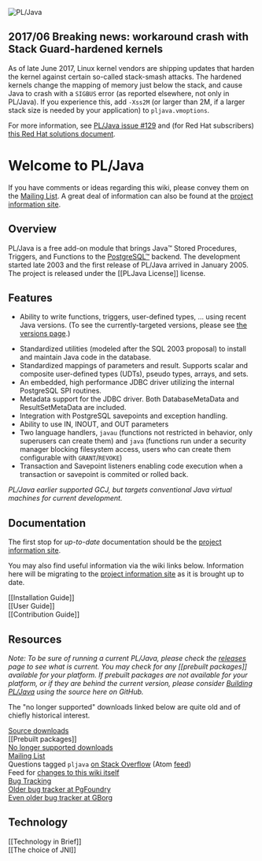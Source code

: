 ![PL/Java](https://raw.github.com/tada/pljava/gh-pages/images/pljava_logo.jpg)

## 2017/06 Breaking news: workaround crash with Stack Guard-hardened kernels

As of late June 2017, Linux kernel vendors are shipping updates that harden
the kernel against certain so-called stack-smash attacks. The hardened
kernels change the mapping of memory just below the stack, and cause Java
to crash with a `SIGBUS` error (as reported elsewhere, not only in PL/Java).
If you experience this, add `-Xss2M` (or larger than 2M, if a larger stack
size is needed by your application) to `pljava.vmoptions`.

For more information, see [PL/Java issue #129][i129] and (for Red Hat
subscribers) [this Red Hat solutions document][rhsol].

[i129]: https://github.com/tada/pljava/issues/129
[rhsol]: https://access.redhat.com/solutions/3091371

# Welcome to PL/Java

If you have comments or ideas regarding this wiki, please convey them on the
[Mailing List](http://lists.pgfoundry.org/mailman/listinfo/pljava-dev).
A great deal of information can also be found at
the [project information site][phs].

[phs]: https://tada.github.io/pljava/

## Overview

PL/Java is a free add-on module that brings Java™ Stored Procedures, Triggers,
and Functions to the [PostgreSQL™](http://www.postgresql.org/) backend. The
development started late 2003 and the first release of PL/Java arrived in
January 2005. The project is released under the [[PLJava License]] license.

## Features

* Ability to write functions, triggers, user-defined types, ...
    using recent Java versions. (To see the currently-targeted versions,
    please see [the versions page][tvp].)

[tvp]: https://tada.github.io/pljava/build/versions.html

* Standardized utilities (modeled after the SQL 2003 proposal) to install and
    maintain Java code in the database.
* Standardized mappings of parameters and result. Supports scalar and
    composite user-defined types (UDTs), pseudo types, arrays, and sets.
* An embedded, high performance JDBC driver utilizing the internal PostgreSQL
    SPI routines.
* Metadata support for the JDBC driver. Both DatabaseMetaData and
    ResultSetMetaData are included.
* Integration with PostgreSQL savepoints and exception handling.
* Ability to use IN, INOUT, and OUT parameters
* Two language handlers, `javau` (functions not restricted in behavior,
    only superusers can create them) and `java` (functions run under a
    security manager blocking filesystem access, users who can create them
    configurable with `GRANT`/`REVOKE`)
* Transaction and Savepoint listeners enabling code execution when a
    transaction or savepoint is commited or rolled back.

*PL/Java earlier supported GCJ, but targets conventional Java
virtual machines for current development.*

## Documentation

The first stop for *up-to-date* documentation should be the
[project information site][phs].

You may also find useful information via the wiki links below.
Information here will be migrating to the [project information site][phs]
as it is brought up to date.

[[Installation Guide]]  
[[User Guide]]  
[[Contribution Guide]]  

## Resources

*Note: To be sure of running a current PL/Java, please check the
[releases][srcrel] page to see what is current. You may check for any
[[prebuilt packages]] available for your platform. If prebuilt packages are
not available for your platform, or if they are behind the current version,
please consider [Building PL/Java][bpj] using the source here on GitHub.*

The "no longer supported" downloads linked below are quite old and of
chiefly historical interest.

[Source downloads][srcrel]  
[[Prebuilt packages]]  
[No longer supported downloads](http://pgfoundry.org/frs/?group_id=1000038)  
[Mailing List](http://lists.pgfoundry.org/mailman/listinfo/pljava-dev)  
Questions tagged `pljava` [on Stack Overflow][soq] (Atom [feed][sof])  
Feed for [changes to this wiki itself](tada/pljava/wiki.atom)  
[Bug Tracking](/tada/pljava/issues)  
[Older bug tracker at PgFoundry](http://pgfoundry.org/tracker/?group_id=1000038)  
[Even older bug tracker at GBorg](http://web.archive.org/web/20071104170322/http://gborg.postgresql.org:80/project/pljava/bugs/buglist.php)  

[bpj]: https://tada.github.io/pljava/build/build.html
[srcrel]: tada/pljava/releases
[soq]: https://stackoverflow.com/questions/tagged/?tagnames=pljava&sort=newest
[sof]: https://stackoverflow.com/feeds/tag?tagnames=pljava&sort=newest

## Technology

[[Technology in Brief]]  
[[The choice of JNI]]  
